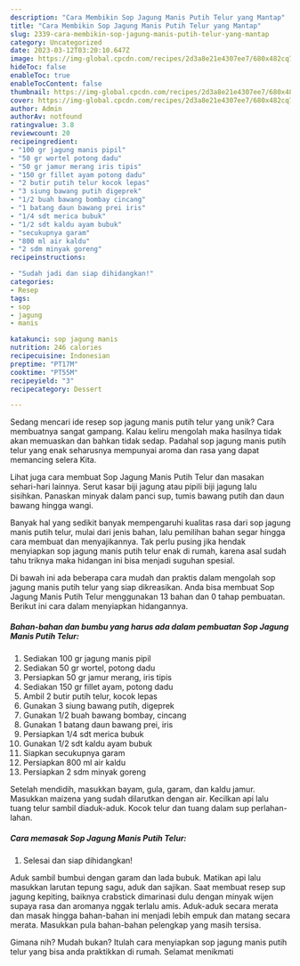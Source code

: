 ```yaml
---
description: "Cara Membikin Sop Jagung Manis Putih Telur yang Mantap"
title: "Cara Membikin Sop Jagung Manis Putih Telur yang Mantap"
slug: 2339-cara-membikin-sop-jagung-manis-putih-telur-yang-mantap
category: Uncategorized
date: 2023-03-12T03:20:10.647Z
image: https://img-global.cpcdn.com/recipes/2d3a8e21e4307ee7/680x482cq70/sop-jagung-manis-putih-telur-foto-resep-utama.jpg
hideToc: false
enableToc: true
enableTocContent: false
thumbnail: https://img-global.cpcdn.com/recipes/2d3a8e21e4307ee7/680x482cq70/sop-jagung-manis-putih-telur-foto-resep-utama.jpg
cover: https://img-global.cpcdn.com/recipes/2d3a8e21e4307ee7/680x482cq70/sop-jagung-manis-putih-telur-foto-resep-utama.jpg
author: Admin
authorAv: notfound
ratingvalue: 3.8
reviewcount: 20
recipeingredient:
- "100 gr jagung manis pipil"
- "50 gr wortel potong dadu"
- "50 gr jamur merang iris tipis"
- "150 gr fillet ayam potong dadu"
- "2 butir putih telur kocok lepas"
- "3 siung bawang putih digeprek"
- "1/2 buah bawang bombay cincang"
- "1 batang daun bawang prei iris"
- "1/4 sdt merica bubuk"
- "1/2 sdt kaldu ayam bubuk"
- "secukupnya garam"
- "800 ml air kaldu"
- "2 sdm minyak goreng"
recipeinstructions:

- "Sudah jadi dan siap dihidangkan!"
categories:
- Resep
tags:
- sop
- jagung
- manis

katakunci: sop jagung manis 
nutrition: 246 calories
recipecuisine: Indonesian
preptime: "PT17M"
cooktime: "PT55M"
recipeyield: "3"
recipecategory: Dessert

---
```





Sedang mencari ide resep sop jagung manis putih telur yang unik? Cara membuatnya sangat gampang. Kalau keliru mengolah maka hasilnya tidak akan memuaskan dan bahkan tidak sedap. Padahal sop jagung manis putih telur yang enak seharusnya mempunyai aroma dan rasa yang dapat memancing selera Kita.





Lihat juga cara membuat Sop Jagung Manis Putih Telur dan masakan sehari-hari lainnya. Serut kasar biji jagung atau pipili biji jagung lalu sisihkan. Panaskan minyak dalam panci sup, tumis bawang putih dan daun bawang hingga wangi.

Banyak hal yang sedikit banyak mempengaruhi kualitas rasa dari sop jagung manis putih telur, mulai dari jenis bahan, lalu pemilihan bahan segar hingga cara membuat dan menyajikannya. Tak perlu pusing jika hendak menyiapkan sop jagung manis putih telur enak di rumah, karena asal sudah tahu triknya maka hidangan ini bisa menjadi suguhan spesial.






Di bawah ini ada beberapa cara mudah dan praktis dalam mengolah sop jagung manis putih telur yang siap dikreasikan. Anda bisa membuat Sop Jagung Manis Putih Telur menggunakan 13 bahan dan 0 tahap pembuatan. Berikut ini cara dalam menyiapkan hidangannya.

<!--inarticleads1-->

##### Bahan-bahan dan bumbu yang harus ada dalam pembuatan Sop Jagung Manis Putih Telur:

1. Sediakan 100 gr jagung manis pipil
1. Sediakan 50 gr wortel, potong dadu
1. Persiapkan 50 gr jamur merang, iris tipis
1. Sediakan 150 gr fillet ayam, potong dadu
1. Ambil 2 butir putih telur, kocok lepas
1. Gunakan 3 siung bawang putih, digeprek
1. Gunakan 1/2 buah bawang bombay, cincang
1. Gunakan 1 batang daun bawang prei, iris
1. Persiapkan 1/4 sdt merica bubuk
1. Gunakan 1/2 sdt kaldu ayam bubuk
1. Siapkan secukupnya garam
1. Persiapkan 800 ml air kaldu
1. Persiapkan 2 sdm minyak goreng


Setelah mendidih, masukkan bayam, gula, garam, dan kaldu jamur. Masukkan maizena yang sudah dilarutkan dengan air. Kecilkan api lalu tuang telur sambil diaduk-aduk. Kocok telur dan tuang dalam sup perlahan-lahan. 

<!--inarticleads2-->

##### Cara memasak Sop Jagung Manis Putih Telur:


1. Selesai dan siap dihidangkan!

Aduk sambil bumbui dengan garam dan lada bubuk. Matikan api lalu masukkan larutan tepung sagu, aduk dan sajikan. Saat membuat resep sup jagung kepiting, baiknya crabstick dimarinasi dulu dengan minyak wijen supaya rasa dan aromanya nggak terlalu amis. Aduk-aduk secara merata dan masak hingga bahan-bahan ini menjadi lebih empuk dan matang secara merata. Masukkan pula bahan-bahan pelengkap yang masih tersisa. 

Gimana nih? Mudah bukan? Itulah cara menyiapkan sop jagung manis putih telur yang bisa anda praktikkan di rumah. Selamat menikmati
